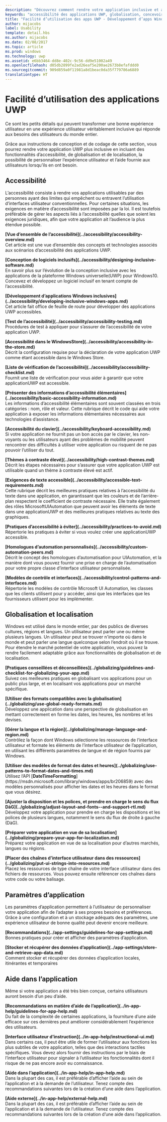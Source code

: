 ```yaml
---
description: "Découvrez comment rendre votre application inclusive et accessible aux personnes dans le monde entier."
keywords: "accessibilité des applications UWP, globalisation, concevoir des applications inclusives, exigences des applications d’accessibilité"
title: "Facilité d’utilisation des apps UWP - Développement d’apps Windows"
author: mijacobs
label: Usability
template: detail.hbs
ms.author: mijacobs
ms.date: 02/08/2017
ms.topic: article
ms.prod: windows
ms.technology: uwp
ms.assetid: e6bb3464-dd8e-402c-9c56-dd9e51002a49
ms.openlocfilehash: d05db2899fe2ad26eaf5e200ae2673b8efafddd0
ms.sourcegitcommit: 909d859a0f11981a8d1beac0da35f779786a6889
translationtype: HT
---
```

# <a name="usability-for-uwp-apps"></a>Facilité d’utilisation des applications UWP

<link rel="stylesheet" href="https://az835927.vo.msecnd.net/sites/uwp/Resources/css/custom.css">

Ce sont les petits détails qui peuvent transformer une bonne expérience utilisateur en une expérience utilisateur véritablement inclusive qui réponde aux besoins des utilisateurs du monde entier.

Grâce aux instructions de conception et de codage de cette section, vous pourrez rendre votre application UWP plus inclusive en incluant des fonctionnalités d’accessibilité, de globalisation et de localisation, la possibilité de personnaliser l’expérience utilisateur et l’aide fournie aux utilisateurs lorsqu’ils en ont besoin.


## <a name="accessiblity"></a>Accessibilité

L’accessibilité consiste à rendre vos applications utilisables par des personnes ayant des limites qui empêchent ou entravent l’utilisation d’interfaces utilisateur conventionnelles. Pour certaines situations, les exigences en matière d’accessibilité sont imposées par la loi. Il est toutefois préférable de gérer les aspects liés à l’accessibilité quelles que soient les exigences juridiques, afin que votre application ait l’audience la plus étendue possible.

<div class="side-by-side">
<div class="side-by-side-content">
  <div class="side-by-side-content-left">
<p><b>[Vue d’ensemble de l’accessibilité](../accessibility/accessibility-overview.md)</b> <br/> Cet article est une vue d’ensemble des concepts et technologies associés aux scénarios d’accessibilité des applications UWP.</p>
  </div>
  <div class="side-by-side-content-right">
<p><b>[Conception de logiciels inclusifs](../accessibility/designing-inclusive-software.md)</b><br/>En savoir plus sur l’évolution de la conception inclusive avec les applications de la plateforme Windows universelle(UWP) pour Windows10.  Concevez et développez un logiciel inclusif en tenant compte de l’accessibilité.</p>
  </div>
</div>
</div>

<div class="side-by-side">
<div class="side-by-side-content">
  <div class="side-by-side-content-left">
<p><b>[Développement d’applications Windows inclusives](../accessibility/developing-inclusive-windows-apps.md)</b><br/> Cet article fait office de feuille de route pour développer des applications UWP accessibles.</p>
  </div>
  <div class="side-by-side-content-right">
<p><b>[Test de l’accessibilité](../accessibility/accessibility-testing.md) </b><br/>Procédures de test à appliquer pour s’assurer de l’accessibilité de votre application UWP.</p>
  </div>
</div>
</div>

<div class="side-by-side">
<div class="side-by-side-content">
  <div class="side-by-side-content-left">
<p><b>[Accessibilité dans le WindowsStore](../accessibility/accessibility-in-the-store.md)</b><br/>Décrit la configuration requise pour la déclaration de votre application UWP comme étant accessible dans le Windows Store.</p>
  </div>
  <div class="side-by-side-content-right">
<p><b>[Liste de vérification de l’accessibilité](../accessibility/accessibility-checklist.md)</b><br/>Fournit une liste de vérification pour vous aider à garantir que votre applicationUWP est accessible.</p>
  </div>
</div>
</div>

<div class="side-by-side">
<div class="side-by-side-content">
  <div class="side-by-side-content-left">
<p><b>[Présenter des informations d’accessibilité élémentaires](../accessibility/basic-accessibility-information.md)</b><br/>Les informations d’accessibilité élémentaires sont souvent classées en trois catégories : nom, rôle et valeur. Cette rubrique décrit le code qui aide votre application à exposer les informations élémentaires nécessaires aux technologies d’assistance.</p>
  </div>
  <div class="side-by-side-content-right">
<p><b>[Accessibilité du clavier](../accessibility/keyboard-accessibility.md)</b><br/>Si votre application ne fournit pas un bon accès par le clavier, les non-voyants ou les utilisateurs ayant des problèmes de mobilité peuvent rencontrer des difficultés à utiliser votre application ou risquent de ne pas pouvoir l’utiliser du tout.</p>
  </div>
</div>
</div>

<div class="side-by-side">
<div class="side-by-side-content">
  <div class="side-by-side-content-left">
<p><b>[Thèmes à contraste élevé](../accessibility/high-contrast-themes.md)</b><br/>Décrit les étapes nécessaires pour s’assurer que votre application UWP est utilisable quand un thème à contraste élevé est actif. </p>
  </div>
  <div class="side-by-side-content-right">
<p><b>[Exigences de texte accessible](../accessibility/accessible-text-requirements.md)</b><br/>Cette rubrique décrit les meilleures pratiques relatives à l’accessibilité du texte dans une application, en garantissant que les couleurs et de l’arrière-plan respectent le coefficient de contraste nécessaire. Elle traite également des rôles MicrosoftUIAutomation que peuvent avoir les éléments de texte dans une applicationUWP et des meilleures pratiques relatives au texte des graphiques.</p>
  </div>
</div>
</div>

<div class="side-by-side">
<div class="side-by-side-content">
  <div class="side-by-side-content-left">
<p><b>[Pratiques d’accessibilité à éviter](../accessibility/practices-to-avoid.md)</b><br/>Répertorie les pratiques à éviter si vous voulez créer une applicationUWP accessible.</p>
  </div>
  <div class="side-by-side-content-right">
<p><b>[Homologues d’automation personnalisés](../accessibility/custom-automation-peers.md)</b><br/>Décrit le concept des homologues d’automatisation pour UIAutomation, et la manière dont vous pouvez fournir une prise en charge de l’automatisation pour votre propre classe d’interface utilisateur personnalisée.</p>
  </div>
</div>
</div>

<div class="side-by-side">
<div class="side-by-side-content">
  <div class="side-by-side-content-left">
<p><b>[Modèles de contrôle et interfaces](../accessibility/control-patterns-and-interfaces.md)</b><br/>Répertorie les modèles de contrôle Microsoft UI Automation, les classes que les clients utilisent pour y accéder, ainsi que les interfaces que les fournisseurs utilisent pour les implémenter.</p>
  </div>
  <div class="side-by-side-content-right">
<p><b></b>   
</p>
  </div>
</div>
</div>



## <a name="globalization-and-localization"></a>Globalisation et localisation

Windows est utilisé dans le monde entier, par des publics de diverses cultures, régions et langues. Un utilisateur peut parler une ou même plusieurs langues. Un utilisateur peut se trouver n'importe où dans le monde et peut parler une langue quelconque selon l’endroit où il se trouve. Pour étendre le marché potentiel de votre application, vous pouvez la rendre facilement adaptable grâce aux fonctionnalités de globalisation et de localisation.

<div class="side-by-side">
<div class="side-by-side-content">
  <div class="side-by-side-content-left">
<p><b>[Pratiques conseillées et déconseillées](../globalizing/guidelines-and-checklist-for-globalizing-your-app.md)</b><br/>Suivez ces meilleures pratiques en globalisant vos applications pour un public plus large, et en localisant vos applications pour un marché spécifique.</p>
  </div>
  <div class="side-by-side-content-right">
<p><b>[Utiliser des formats compatibles avec la globalisation](../globalizing/use-global-ready-formats.md)</b><br/>Développez une application dans une perspective de globalisation en mettant correctement en forme les dates, les heures, les nombres et les devises.</p>
  </div>
</div>
</div>

<div class="side-by-side">
<div class="side-by-side-content">
  <div class="side-by-side-content-left">
<p><b>[Gérer la langue et la région](../globalizing/manage-language-and-region.md)</b><br/>Contrôlez la façon dont Windows sélectionne les ressources de l’interface utilisateur et formate les éléments de l’interface utilisateur de l’application, en utilisant les différents paramètres de langue et de région fournis par Windows.</p>
  </div>
  <div class="side-by-side-content-right">
<p><b>[Utiliser des modèles de format des dates et heures](../globalizing/use-patterns-to-format-dates-and-times.md)</b><br/>Utilisez l’API [<strong>DateTimeFormatting</strong>](https://msdn.microsoft.com/library/windows/apps/br206859) avec des modèles personnalisés pour afficher les dates et les heures dans le format que vous désirez.</p>
  </div>
</div>
</div>

<div class="side-by-side">
<div class="side-by-side-content">
  <div class="side-by-side-content-left">
<p><b>[Ajuster la disposition et les polices, et prendre en charge le sens du flux DàG](../globalizing/adjust-layout-and-fonts--and-support-rtl.md)</b><br/>Développez votre application pour prendre en charge les dispositions et les polices de plusieurs langues, notamment le sens du flux de droite à gauche (DàG).</p>
  </div>
  <div class="side-by-side-content-right">
<p><b>[Préparer votre application en vue de sa localisation](../globalizing/prepare-your-app-for-localization.md)</b><br/>Préparez votre application en vue de sa localisation pour d’autres marchés, langues ou régions.</p>
  </div>
</div>
</div>

<div class="side-by-side">
<div class="side-by-side-content">
  <div class="side-by-side-content-left">
<p><b>[Placer des chaînes d’interface utilisateur dans des ressources](../globalizing/put-ui-strings-into-resources.md)</b><br/>Placez les ressources de type chaîne de votre interface utilisateur dans des fichiers de ressources. Vous pouvez ensuite référencer ces chaînes dans votre code ou votre balisage.</p>
  </div>
  <div class="side-by-side-content-right">
<b></b>   
<p></p>
  </div>
</div>
</div>


## <a name="app-settings"></a>Paramètres d’application

Les paramètres d’application permettent à l’utilisateur de personnaliser votre application afin de l’adapter à ses propres besoins et préférences. Grâce à une configuration et à un stockage adéquats des paramètres, une expérience utilisateur de bonne qualité peut devenir encore meilleure.

<div class="side-by-side">
<div class="side-by-side-content">
  <div class="side-by-side-content-left">
<p><b>[Recommandations](../app-settings/guidelines-for-app-settings.md)</b><br/>Bonnes pratiques pour créer et afficher des paramètres d’application.</p>
  </div>
  <div class="side-by-side-content-right">
<p><b>[Stocker et récupérer des données d’application](../app-settings/store-and-retrieve-app-data.md)</b><br/>Comment stocker et récupérer des données d’application locales, itinérantes et temporaires</p>
  </div>
</div>
</div>

## <a name="in-app-help"></a>Aide dans l’application
Même si votre application a été très bien conçue, certains utilisateurs auront besoin d’un peu d’aide.

<div class="side-by-side">
<div class="side-by-side-content">
  <div class="side-by-side-content-left">
<p><b>[Recommandations en matière d’aide de l’application](../in-app-help/guidelines-for-app-help.md)</b><br/>Du fait de la complexité de certaines applications, la fourniture d’une aide efficace sur ces dernières peut améliorer considérablement l’expérience des utilisateurs.
</p>
  </div>
  <div class="side-by-side-content-right">
<p><b>[Interface utilisateur d’instruction](../in-app-help/instructional-ui.md)</b><br/>Dans certains cas, il peut être utile de former l’utilisateur aux fonctions les plus subtiles de votre application, telles que des interactions tactiles spécifiques. Vous devez alors fournir des instructions par le biais de l’interface utilisateur pour signaler à l’utilisateur les fonctionnalités dont il risque de ne pas encore avoir eu connaissance.</p>
  </div>
</div>
</div>

<div class="side-by-side">
<div class="side-by-side-content">
  <div class="side-by-side-content-left">
<p><b>[Aide dans l’application](../in-app-help/in-app-help.md)</b><br/>Dans la plupart des cas, il est préférable d’afficher l’aide au sein de l’application et à la demande de l’utilisateur. Tenez compte des recommandations suivantes lors de la création d’une aide dans l’application.</p>
  </div>
  <div class="side-by-side-content-right">
<p><b>[Aide externe](../in-app-help/external-help.md)</b><br/>Dans la plupart des cas, il est préférable d’afficher l’aide au sein de l’application et à la demande de l’utilisateur. Tenez compte des recommandations suivantes lors de la création d’une aide dans l’application.</p>
  </div>
</div>
</div>
